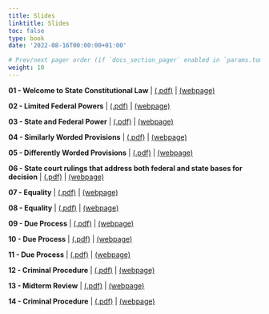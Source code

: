 ```yaml
---
title: Slides
linktitle: Slides
toc: false
type: book
date: '2022-08-16T00:00:00+01:00'

# Prev/next pager order (if `docs_section_pager` enabled in `params.toml`)
weight: 10
---
```


**01 - Welcome to State Constitutional Law** | [(.pdf)](/../../stateconlaw2024-material/slides/01-welcome.pdf) | [(webpage)](/../../stateconlaw2024-material/slides/s01-welcome)

**02 - Limited Federal Powers** | [(.pdf)](/../../stateconlaw2024-material/slides/02-federal-power.pdf) | [(webpage)](/../../stateconlaw2024-material/slides/s02-federal-power)

**03 - State and Federal Power** | [(.pdf)](/../../stateconlaw2024-material/slides/03-fed-state-power.pdf) | [(webpage)](/../../stateconlaw2024-material/slides/s03-fed-state-power)

**04 - Similarly Worded Provisions** | [(.pdf)](/../../stateconlaw2024-material/slides/04-interp.pdf) | [(webpage)](/../../stateconlaw2024-material/slides/s04-interp)

**05 - Differently Worded Provisions** | [(.pdf)](/../../stateconlaw2024-material/slides/05-interp.pdf) | [(webpage)](/../../stateconlaw2024-material/slides/s05-interp)

**06 - State court rulings that address both federal and state bases for decision** | [(.pdf)](/../../stateconlaw2024-material/slides/06-interp.pdf) | [(webpage)](/../../stateconlaw2024-material/slides/s06-interp)

**07 - Equality** | [(.pdf)](/../../stateconlaw2024-material/slides/07-equality.pdf) | [(webpage)](/../../stateconlaw2024-material/slides/s07-equality)

**08 - Equality** | [(.pdf)](/../../stateconlaw2024-material/slides/08-equality.pdf) | [(webpage)](/../../stateconlaw2024-material/slides/s08-equality)

**09 - Due Process** | [(.pdf)](/../../stateconlaw2024-material/slides/09-due-process.pdf) | [(webpage)](/../../stateconlaw2024-material/slides/s09-due-process)

**10 - Due Process** | [(.pdf)](/../../stateconlaw2024-material/slides/10-due-process.pdf) | [(webpage)](/../../stateconlaw2024-material/slides/s10-due-process)

**11 - Due Process** | [(.pdf)](/../../stateconlaw2024-material/slides/11-due-process.pdf) | [(webpage)](/../../stateconlaw2024-material/slides/s11-due-process)

**12 - Criminal Procedure** | [(.pdf)](/../../stateconlaw2024-material/slides/12-crim-pro.pdf) | [(webpage)](/../../stateconlaw2024-material/slides/s12-crim-pro)

**13 - Midterm Review** | [(.pdf)](/../../stateconlaw2024-material/slides/13-review.pdf) | [(webpage)](/../../stateconlaw2024-material/slides/s13-review)

**14 - Criminal Procedure** | [(.pdf)](/../../stateconlaw2024-material/slides/14-crim-pro.pdf) | [(webpage)](/../../stateconlaw2024-material/slides/s14-crim-pro)